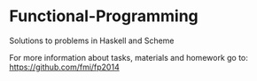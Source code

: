 # Functional-Programming
Solutions to problems in Haskell and Scheme

For more information about tasks, materials and homework go to: https://github.com/fmi/fp2014
